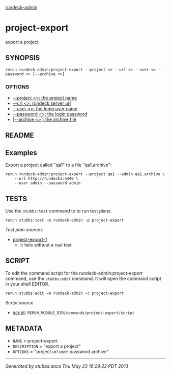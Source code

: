 [rundeck-admin](../../index.html)
# project-export 

export a project

## SYNOPSIS

    rerun rundeck-admin:project-export --project <> --url <> --user <> --password <> [--archive <>]

### OPTIONS

* [    --project <>: the project name](../../options/project/index.html)
* [    --url <>: rundeck server url](../../options/url/index.html)
* [    --user <>: the login user name](../../options/user/index.html)
* [    --password <>: the login password](../../options/password/index.html)
* [   [--archive <>]: the archive file](../../options/archive/index.html)

## README

Examples
--------

Export a project called "qa1" to a file "qa1.archive":

    rerun rundeck-admin:project-export --project qa1 --admin qa1.archive \
        --url http://rundeck1:4440 \
        --user admin --password admin 

## TESTS

Use the `stubbs:test` command to to run test plans.

    rerun stubbs:test -m rundeck-admin -p project-export

*Test plan sources*

* [project-export-1](../../tests/project-export-1.html)
  * it fails without a real test

## SCRIPT

To edit the command script for the rundeck-admin:project-export command, 
use the `stubbs:edit`
command. It will open the command script in your shell EDITOR.

    rerun stubbs:edit -m rundeck-admin -c project-export

*Script source*

* [script](script.html): `RERUN_MODULE_DIR/commands/project-export/script`

## METADATA

* `NAME` = project-export
* `DESCRIPTION` = "export a project"
* `OPTIONS` = "project url user password archive"

----

*Generated by stubbs:docs Thu May 23 16:29:22 PDT 2013*

